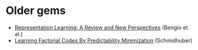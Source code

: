 # Older gems

* [Representation Learning: A Review and New Perspectives](https://arxiv.org/abs/1206.5538?context=cs) (Bengio et. al.)
* [Learning Factorial Codes By Predictability Minimization](https://www.mitpressjournals.org/doi/pdf/10.1162/neco.1992.4.6.863) (Schmidhuber)
